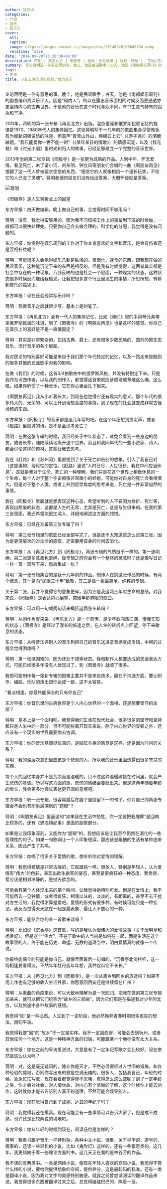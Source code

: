```yaml
---
author: 钱恋水
categories:
- 介绍
- 音乐
- 音乐人
cover:
  alt: ''
  caption: ''
  image: https://images.soomal.cc/images/doc/20140928/00046334.webp
  relative: false
date: '2014-09-28T15:26:38+08:00'
description: 蒋明 | 再见北方 | 罔极寺 | 源自：东方早报 | 版权：转载 |  平均/总评分：10.00/10
summary: 专访蒋明是一件有意思的事。晚上，他是民谣歌手；白天，他是《南都娱乐周刊》的副总编和资深乐评人，因是“局内人”，所以在露出音乐面相的时候反而更通透亦更坚持内心的古典世界。于是他的音乐在这个时代与众不同，有书生意气特有的固执和干净……
tags:
- 民谣
title: 八卦反映的现实启发了他的音乐
---
```


专访蒋明是一件有意思的事。晚上，他是民谣歌手；白天，他是《南都娱乐周刊》的副总编和资深乐评人，因是“局内人”，所以在露出音乐面相的时候反而更通透亦更坚持内心的古典世界。于是他的音乐在这个时代与众不同，有书生意气特有的固执和干净。

2011年，蒋明的第一张专辑《再见北方》出版。混杂童谣和俄罗斯民歌记忆的旋律是1970、1980年代人的集体回忆。这张蒋明写于十几年前的歌曲集合尽管难免有为赋新词强说愁的味道，但童声“青青山外山，绵绵云上云”（《游子谣》）的清脆破题，“我只能爱你一世不能一时”（《某年某日的情歌》）的情感沉淀，以及《桂花巷》和《时光小唱》里时光和归人的故事，已经足够建立一个完整的音乐世界。

2013年他的第二张专辑《罔极寺》是一张更为成熟的作品。人到中年，怀念爱情，看见死亡，末了请小河、刘东明、钟立风等朋友们合唱的一曲《啊朋友再见》推翻了这一代人曾被要求坚信的东西，“相信它的人就像相信一个漫长玩笑，不信它的人已没了灵魂”。蒋明和他的朋友们没有给出答案，大概怀疑就是答案。

![蒋明](https://images.soomal.cc/images/doc/20140928/00046334.webp)





《罔极寺》是人生转折点上的回望

东方早报：白天做编辑，晚上做自己的事，会觉得时间不够用吗？

蒋明：没有，我觉得蛮够用的，因为我不习惯把工作上的事留到下班的时候做，一般都可以很快处理完。只要你自己会去做合理的、科学化的分配，我觉得是没有问题的。

东方早报：你觉得在娱乐周刊的工作对于你本身喜欢的文字和音乐，是会有伤害还是互相补益呢？

蒋明：可能很多人会觉得娱乐八卦是肤浅的、表面化、速食的东西，跟我现在做的民谣音乐，这种能沉淀下来的东西是相反的。但是我有时候觉得，这两者其实都是社会中存在的一种现象，八卦反映的也是社会一个层面，一种现实的状态。这种状态很多时候反而能给我启发，让我把很多这个行业里发生的事情，所思所想，转移到音乐的描述上。

东方早报：现在还会经常写乐评吗？

蒋明：我做音乐之后就很少写，基本上是封笔了。

东方早报：《再见北方》会有一代人的集体记忆，比如《我们》里的手风琴元素带来俄罗斯民谣的味道，到了《罔极寺》的《啊朋友再见》也是这样的感觉。你自己在音乐上的喜好是不是一直很固定？

蒋明：其实是非常繁杂的，包括古典、爵士，还有很多少数民族的、国外的原生态音乐，流行音乐的各个层面。

我对民谣的特别喜好可能是来自于我们那个年代特定的记忆，以及一路走来接触到的很多其他的民谣歌手对我的影响。

在做《我们》的时候，这首3/4拍歌曲中的俄罗斯风格，并没有特别定下来。只是我作为词曲作者，以及我的制作人，都觉得这首歌就应该顺理成章地这么编，这么唱。如果你听惯了一种音乐，它在你心里会扎下根来。

《啊朋友再见》我从小听着长大，到现在也觉得它还有现实的意义。那个年代的很多伟大的、光荣的、可以上升到理想高度的事情，到了现在的社会就变成非常古怪滑稽的东西。

东方早报：《罔极寺》的音乐都是这几年写的吧。在这个年纪想到贾宏声，或者《赶路》里顾城的诗，是不是会思考死亡？

蒋明：在做这张专辑的时候，我已经处于中年状态了，难免会看到一些身边的朋友，或者长辈，陆陆续续地离开这个世界，而且和我同年代的一些小说家、诗人，都会讨论这样的题材，这些让我去思考。

我在《赶路》和《苏州河》里都提到了关于死亡和告别的想象，引入了我自己对（这些事物）理论性的定位。《赶路》里说“人时已尽，人世很长，我在中间应当休息”，这就是我对于生命、死亡的一种理解。我们只是在这个世界上稍做休息的一个生命，每个人对于整个宇宙都像非常微小的蜉蝣。可能你对自身的死亡会看得很大，但是对于整个人类，或者上升到哲学角度的思考来说，死亡是一件非常自然的事情。

我在《罔极寺》里面就是想表现这种心态，希望听到的人不要因为挫折、死亡等，表现出颓废的状态，这都是人生的无常，尤其是死亡，这是与生俱来的。在我的第三张里面，我还希望能更加深入、详细地阐述这方面的领悟。

东方早报：已经在准备第三张专辑了吗？

蒋明：第三张专辑里的歌曲已经全部写完了，但是还不太知道该怎么说第三张，因为是更深层次的对生命的感悟，还需要用自身的时间去消化。

东方早报：从《再见北方》到《罔极寺》，两张专辑的气质挺不一样的。第一张明确，第二张更多意象也更碎。做专辑之前你会有一个整体的概念吗？还是像写日记一样一首一首写下来，然后集成一张？

蒋明：第一张专辑集合的是我十几年前的作品，制作人在挑这张作品的时候，有两个概念，其一是向“民歌三十年”致敬，其二是做一张最简单、纯粹的专辑。

关于第二张，我并不觉得它的意象更碎，因为它是我这两三年对生命的总结。对我来说，《罔极寺》是表达内心展望、突破年龄界限的歌曲。

东方早报：可以用一句或两句话来概括这两张专辑吗？

蒋明：从创作角度来讲，《再见北方》是一个前传，是少年欲闯荡江湖，懵懂无知的状态；《罔极寺》是经过了漫长的旅途之后，在人生的转折点上回望，停下来歇息的状态。

东方早报：从听音乐评别人的音乐到把自己的音乐送进录音棚变成专辑，中间的过程会觉得困难吗？

蒋明：第一张挺困难的，因为还处于摸索状态。我和制作人想要达成的民谣表达方式，可能已经很多年没有人体现过了。到《罔极寺》就顺了很多。

我想可能制作每一张新专辑的困难主要并不是来自技术，而在于沟通方面。要让制作、编曲、乐队的演出跟你达成一致，这不太容易。

“看淡相逢，你最终能保全的只有你自己”

东方早报：你音乐里的古典世界是个人内心世界的一个面相，还是想要坚守的全部？

蒋明：基本上是一个面相吧。我觉得我们生活在现代社会，很多很多的坚守和坚持都只是人生中的一部分，但不可能脱离开现实来说。除了内心世界的安顿之外，还应该有一个现实的世界需要你去协调。

东方早报：你的音乐基调挺荒凉的，是回忆本身的感觉是这样，还是因为时间的关系？

蒋明：我的深层次意识里应该是个悲观的人，所以我的音乐里面透露出很多苍凉的东西。

每个人的回忆本身并不是荒凉而是温暖的，只不过这种温暖嫁接在时间里，就会产生悲伤的基调。所以写这方面的歌，悲伤的情绪会蔓延出来。但是这两年随着年龄的增长，我会更多地尝试表达更开阔的意境吧。

东方早报：听一张专辑，很容易最后在脑子里就留下一句句子。你对自己的两张专辑会不会也有印象最深刻的“题眼”？

蒋明：《啊朋友再见》里面这句“如果我在生活中牺牲，你一定要把我埋葬”是回响比较多的，还有《遮浪镇纪事》里面的副歌部分。

如果是让我印象深刻，又能作为“题眼”的，我想应该是让我至今仍然在消化的一些哲理性的句子。如果一句歌词让一个人印象很深，那应该是跟他的生活有某种连带关系，因此产生了共鸣。

东方早报：你唱了很多关于爱情的歌，想听听你对爱情的理解。

蒋明：我觉得爱情是非常古怪的，它就跟病一样。很多人，特别是年轻人，认为爱情有“伟大”的色彩，表现出欲生欲死的姿态，甚至是更疯狂的一种态度。我觉得，爱应该是相对冷静的，是抛去欲念的。

可能会有某个人体现出来的某个瞬间，让我觉得她特别可爱。但是在爱情上，我不可能再去一见钟情，或者很疯狂。相濡以沫的，淡淡的，有距离的，甚至不去干扰对方生活的，我觉得才算是爱吧。爱情的形式有很多种。有时候可能只是一种挂记。我反而觉得天天腻在一起是最表象、最让人不放心的一种。

东方早报：能结合你的某一首歌来谈吗？

蒋明：比如说《沉香亭》这首歌，写的是我认为很伟大的爱情故事（关于唐明皇和杨贵妃）。但是这个“伟大”，不在于歌中的人当初是如何在一起，而是生活在这个故事里的人，终于能在历史、命运、无数的道理当中，明白爱情真的就像一个传说。

你最终能保全的只能是你自己。就像里面最后一句唱的，“沉香亭北倚栏杆，这一场相逢要看得淡，不然年年牡丹我年年想，我种丝瓜它不长长。”

东方早报：从《再见北方》到《罔极寺》，是一次从离乡到回乡的旅途吗？如果不用工作也有足够的收入生活养家，你愿意回西安还是继续留在广州？

蒋明：从歌曲的角度来说，可以大致地理解为是一次回归。把我在做的第三张专辑加进来，就可以把它们统称为“故乡的三部曲”，因为它们都是在描述我对少年时北方，以及旅途中各种故事的感悟。

我觉得“回”是一种必然。人生到了一定阶段，他必然抛弃青春时期很多疯狂的想法，回归平淡。

我觉得我要“回”的“故乡”不一定是实体。我不一定回西安，可能会去到杭州，或者其他任何一个地方。这是一种精神方面的归宿，可能跟某一个地标没有太大关系。

东方早报：你在之前的采访里说过，大意是有了一定年纪写歌才会比较好。现在依然是这么认为吗？

蒋明：对，这是毫无疑问的，除非你是天才，不然必须要经过人世间的锻炼，和各种经验的栽培，否则你写出来的歌是空洞无趣的。很多人，包括我自己，年轻的时候，急急忙忙写歌，现在看着都觉得惨不忍睹，觉得怎么这么空呢？到了一定年龄之后，你才会对社会、对人情世故、对内心有个清晰的了解，这个时候你才能去创作，这时候你才能去告诉别人真正的道理，不然可能会误导别人。

东方早报：现在觉得自己到了成熟、适宜的年纪了吗？

蒋明：我觉得我还在摸索。现在可能会有一些事情可以告诉大家了，但是成不成熟，也许还是比较两说的境地吧。

东方早报：你从年轻的时候到现在，阅读品位是怎样的？

蒋明：我看书跟听音乐一样特别杂，各种中文小说、诗集，关于禅学的、道学的、儒家的，还读一些轻松的小说，比如《鬼吹灯》这样的，还有一些猎奇类的。这几年，我更倾向于看一些理论方面的书。这几天正在看的是林谷芳的作品。

我不读的有两类书。一类是网络小说，像现在年轻人喜欢的穿越小说。我觉得不管什么样的小说，要给你提供想象的空间，提供养分，这是最起码的标准。还有一类是翻译小说，因为我对文字的美感特别敏感。就我之前曾尝试阅读的翻译作品来说，我觉得很多东西被翻译过来之后，总觉得磕磕巴巴的，隔着一层。